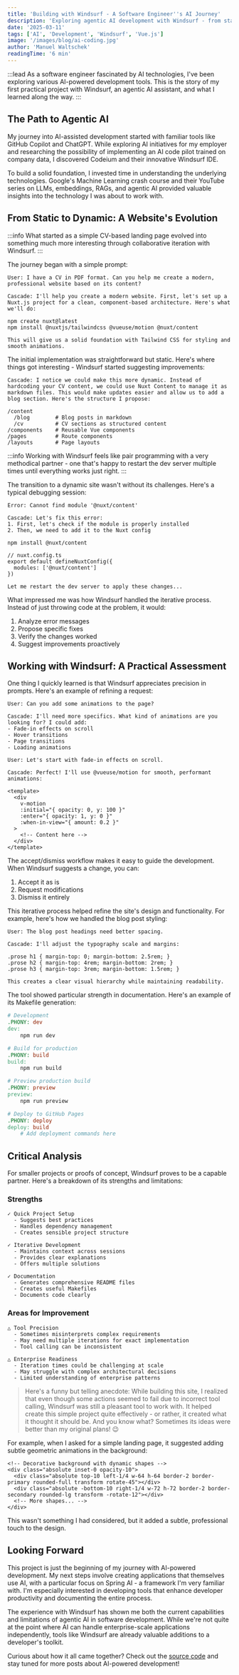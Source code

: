 ```yaml
---
title: 'Building with Windsurf - A Software Engineer''s AI Journey'
description: 'Exploring agentic AI development with Windsurf - from static site to dynamic blog, with insights and learnings along the way.'
date: '2025-03-11'
tags: ['AI', 'Development', 'Windsurf', 'Vue.js']
image: '/images/blog/ai-coding.jpg'
author: 'Manuel Waltschek'
readingTime: '6 min'
---
```


:::lead
As a software engineer fascinated by AI technologies, I've been exploring various AI-powered development tools. This is the story of my first practical project with Windsurf, an agentic AI assistant, and what I learned along the way.
:::

## The Path to Agentic AI

My journey into AI-assisted development started with familiar tools like GitHub Copilot and ChatGPT. While exploring AI initiatives for my employer and researching the possibility of implementing an AI code pilot trained on company data, I discovered Codeium and their innovative Windsurf IDE.

To build a solid foundation, I invested time in understanding the underlying technologies. Google's Machine Learning crash course and their YouTube series on LLMs, embeddings, RAGs, and agentic AI provided valuable insights into the technology I was about to work with.

## From Static to Dynamic: A Website's Evolution

:::info
What started as a simple CV-based landing page evolved into something much more interesting through collaborative iteration with Windsurf.
:::

The journey began with a simple prompt:

```
User: I have a CV in PDF format. Can you help me create a modern, professional website based on its content?

Cascade: I'll help you create a modern website. First, let's set up a Nuxt.js project for a clean, component-based architecture. Here's what we'll do:

npm create nuxt@latest
npm install @nuxtjs/tailwindcss @vueuse/motion @nuxt/content

This will give us a solid foundation with Tailwind CSS for styling and smooth animations.
```

The initial implementation was straightforward but static. Here's where things got interesting - Windsurf started suggesting improvements:

```
Cascade: I notice we could make this more dynamic. Instead of hardcoding your CV content, we could use Nuxt Content to manage it as markdown files. This would make updates easier and allow us to add a blog section. Here's the structure I propose:

/content
  /blog        # Blog posts in markdown
  /cv          # CV sections as structured content
/components    # Reusable Vue components
/pages         # Route components
/layouts       # Page layouts
```

:::info
Working with Windsurf feels like pair programming with a very methodical partner - one that's happy to restart the dev server multiple times until everything works just right.
:::

The transition to a dynamic site wasn't without its challenges. Here's a typical debugging session:

```
Error: Cannot find module '@nuxt/content'

Cascade: Let's fix this error:
1. First, let's check if the module is properly installed
2. Then, we need to add it to the Nuxt config

npm install @nuxt/content

// nuxt.config.ts
export default defineNuxtConfig({
  modules: ['@nuxt/content']
})

Let me restart the dev server to apply these changes...
```

What impressed me was how Windsurf handled the iterative process. Instead of just throwing code at the problem, it would:
1. Analyze error messages
2. Propose specific fixes
3. Verify the changes worked
4. Suggest improvements proactively

## Working with Windsurf: A Practical Assessment

One thing I quickly learned is that Windsurf appreciates precision in prompts. Here's an example of refining a request:

```
User: Can you add some animations to the page?

Cascade: I'll need more specifics. What kind of animations are you looking for? I could add:
- Fade-in effects on scroll
- Hover transitions
- Page transitions
- Loading animations

User: Let's start with fade-in effects on scroll.

Cascade: Perfect! I'll use @vueuse/motion for smooth, performant animations:

<template>
  <div
    v-motion
    :initial="{ opacity: 0, y: 100 }"
    :enter="{ opacity: 1, y: 0 }"
    :when-in-view="{ amount: 0.2 }"
  >
    <!-- Content here -->
  </div>
</template>
```

The accept/dismiss workflow makes it easy to guide the development. When Windsurf suggests a change, you can:
1. Accept it as is
2. Request modifications
3. Dismiss it entirely

This iterative process helped refine the site's design and functionality. For example, here's how we handled the blog post styling:

```
User: The blog post headings need better spacing.

Cascade: I'll adjust the typography scale and margins:

.prose h1 { margin-top: 0; margin-bottom: 2.5rem; }
.prose h2 { margin-top: 4rem; margin-bottom: 2rem; }
.prose h3 { margin-top: 3rem; margin-bottom: 1.5rem; }

This creates a clear visual hierarchy while maintaining readability.
```

The tool showed particular strength in documentation. Here's an example of its Makefile generation:

```makefile
# Development
.PHONY: dev
dev:
    npm run dev

# Build for production
.PHONY: build
build:
    npm run build

# Preview production build
.PHONY: preview
preview:
    npm run preview

# Deploy to GitHub Pages
.PHONY: deploy
deploy: build
    # Add deployment commands here
```

## Critical Analysis

For smaller projects or proofs of concept, Windsurf proves to be a capable partner. Here's a breakdown of its strengths and limitations:

### Strengths
```plaintext
✓ Quick Project Setup
  - Suggests best practices
  - Handles dependency management
  - Creates sensible project structure

✓ Iterative Development
  - Maintains context across sessions
  - Provides clear explanations
  - Offers multiple solutions

✓ Documentation
  - Generates comprehensive README files
  - Creates useful Makefiles
  - Documents code clearly
```

### Areas for Improvement
```plaintext
△ Tool Precision
  - Sometimes misinterprets complex requirements
  - May need multiple iterations for exact implementation
  - Tool calling can be inconsistent

△ Enterprise Readiness
  - Iteration times could be challenging at scale
  - May struggle with complex architectural decisions
  - Limited understanding of enterprise patterns
```

> Here's a funny but telling anecdote: While building this site, I realized that even though some actions seemed to fail due to incorrect tool calling, Windsurf was still a pleasant tool to work with. It helped create this simple project quite effectively - or rather, it created what it thought it should be. And you know what? Sometimes its ideas were better than my original plans! 😉

For example, when I asked for a simple landing page, it suggested adding subtle geometric animations in the background:

```vue
<!-- Decorative background with dynamic shapes -->
<div class="absolute inset-0 opacity-10">
  <div class="absolute top-10 left-1/4 w-64 h-64 border-2 border-primary rounded-full transform rotate-45"></div>
  <div class="absolute -bottom-10 right-1/4 w-72 h-72 border-2 border-secondary rounded-lg transform -rotate-12"></div>
  <!-- More shapes... -->
</div>
```

This wasn't something I had considered, but it added a subtle, professional touch to the design.

## Looking Forward

This project is just the beginning of my journey with AI-powered development. My next steps involve creating applications that themselves use AI, with a particular focus on Spring AI - a framework I'm very familiar with. I'm especially interested in developing tools that enhance developer productivity and documenting the entire process.

The experience with Windsurf has shown me both the current capabilities and limitations of agentic AI in software development. While we're not quite at the point where AI can handle enterprise-scale applications independently, tools like Windsurf are already valuable additions to a developer's toolkit.

Curious about how it all came together? Check out the [source code](https://github.com/manuelwaltschek/personal-website) and stay tuned for more posts about AI-powered development!
